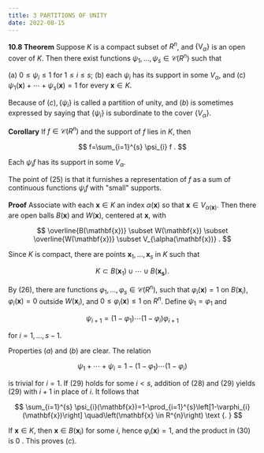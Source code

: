 ```yaml
---
title: 3 PARTITIONS OF UNITY
date: 2022-08-15
---
```


**10.8 Theorem** Suppose $K$ is a compact subset of $R^{n}$, and $\left\{\mathrm{V}_{\alpha}\right\}$ is an open cover of $K$. Then there exist functions $\psi_{1}, \ldots, \psi_{s} \in \mathscr{C}\left(R^{n}\right)$ such that

(a) $0 \leq \psi_{i} \leq 1$ for $1 \leq i \leq s$;
(b) each $\psi_{i}$ has its support in some $V_{\alpha}$, and
(c) $\psi_{1}(\mathbf{x})+\cdots+\psi_{s}(\mathbf{x})=1$ for every $\mathbf{x} \in K$.

Because of $(c),\left\{\psi_{i}\right\}$ is called a partition of unity, and $(b)$ is sometimes expressed by saying that $\left\{\psi_{i}\right\}$ is subordinate to the cover $\left\{V_{\alpha}\right\}$.

**Corollary** If $f \in \mathscr{C}\left(R^{n}\right)$ and the support of $f$ lies in $K$, then

$$
f=\sum_{i=1}^{s} \psi_{i} f .
$$

Each $\psi_{i} f$ has its support in some $V_{\alpha}$.

The point of (25) is that it furnishes a representation of $f$ as a sum of continuous functions $\psi_{i} f$ with "small" supports.

**Proof** Associate with each $\mathbf{x} \in K$ an index $\alpha(\mathbf{x})$ so that $\mathbf{x} \in V_{\alpha(\mathbf{x})}$. Then there are open balls $B(\mathbf{x})$ and $W(\mathbf{x})$, centered at $\mathbf{x}$, with

$$
\overline{B(\mathbf{x})} \subset W(\mathbf{x}) \subset \overline{W(\mathbf{x})} \subset V_{\alpha(\mathbf{x})} .
$$

Since $K$ is compact, there are points $\mathbf{x}_{1}, \ldots, \mathbf{x}_{s}$ in $K$ such that

$$
K \subset B\left(\mathbf{x}_{1}\right) \cup \cdots \cup B\left(\mathbf{x}_{\mathbf{s}}\right) .
$$

By (26), there are functions $\varphi_{1}, \ldots, \varphi_{s} \in \mathscr{C}\left(R^{n}\right)$, such that $\varphi_{i}(\mathbf{x})=1$ on $B\left(\mathbf{x}_{i}\right), \varphi_{i}(\mathbf{x})=0$ outside $W\left(\mathbf{x}_{i}\right)$, and $0 \leq \varphi_{i}(\mathbf{x}) \leq 1$ on $R^{n}$. Define $\psi_{1}=\varphi_{1}$ and

$$
\psi_{i+1}=\left(1-\varphi_{1}\right) \cdots\left(1-\varphi_{i}\right) \varphi_{i+1}
$$

for $i=1, \ldots, s-1$.

Properties $(a)$ and $(b)$ are clear. The relation

$$
\psi_{1}+\cdots+\psi_{i}=1-\left(1-\varphi_{1}\right) \cdots\left(1-\varphi_{i}\right)
$$

is trivial for $i=1$. If (29) holds for some $i<s$, addition of (28) and (29) yields (29) with $i+1$ in place of $i$. It follows that

$$
\sum_{i=1}^{s} \psi_{i}(\mathbf{x})=1-\prod_{i=1}^{s}\left[1-\varphi_{i}(\mathbf{x})\right] \quad\left(\mathbf{x} \in R^{n}\right) \text {. }
$$

If $\mathbf{x} \in K$, then $\mathbf{x} \in B\left(\mathbf{x}_{i}\right)$ for some $i$, hence $\varphi_{i}(\mathbf{x})=1$, and the product in (30) is 0 . This proves $(c)$. 